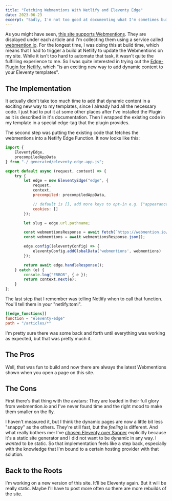 ```yaml
---
title: "Fetching Webmentions With Netlify and Eleventy Edge"
date: 2023-06-23
excerpt: "Sadly, I'm not too good at documenting what I'm sometimes building in that little free time that I have. At the end of last year I've implemented a interesting feature on this site, but never wrote about it."
---
```


As you might have seen, [this site supports Webmentions](/articles/adding-webmentions-to-my-website/). They are displayed under each article and I'm collecting them using a service called [webmention.io](https://webmention.io/). For the longest time, I was doing this at build time, which means that I had to trigger a build at Netlify to update the Webmentions on my site. While it isn't too hard to automate that task, it wasn't quite the fulfilling experience to me. So I was quite interested in trying out the [Edge-Plugin for Netlify](https://www.11ty.dev/docs/plugins/edge/), which "is an exciting new way to add dynamic content to your Eleventy templates".

## The Implementation

It actually didn't take too much time to add that dynamic content in a exciting new way to my templates, since I already had all the necessary code. I just had to put it at some other places after I've installed the Plugin as it is described in it's documentation. Then I wrapped the existing code in my template in a special edge-tag that the plugin provides.

The second step was putting the existing code that fetches the webmentions into a Netlify Edge Function. It now looks like this:

```js
import {
    EleventyEdge,
    precompiledAppData
} from "./_generated/eleventy-edge-app.js";

export default async (request, context) => {
    try {
        let edge = new EleventyEdge("edge", {
            request,
            context,
            precompiled: precompiledAppData,

            // default is [], add more keys to opt-in e.g. ["appearance", "username"]
            cookies: []
        });

        let slug = edge.url.pathname;

        const webmentionsResponse = await fetch(`https://webmention.io/api/mentions.jf2?domain=martinschneider.me&per-page=200&sort-dir=up&target=https://martinschneider.me${slug}`);
        const webmentions = await webmentionsResponse.json();

        edge.config((eleventyConfig) => {
            eleventyConfig.addGlobalData('webmentions', webmentions)
        });

        return await edge.handleResponse();
    } catch (e) {
        console.log("ERROR", { e });
        return context.next(e);
    }
};
```

The last step that I remember was telling Netlify when to call that function. You'll tell them in your "netlify.toml".

```toml
[[edge_functions]]
function = "eleventy-edge"
path = "/articles/*"
```

I'm pretty sure there was some back and forth until everything was working as expected, but that was pretty much it.

## The Pros

Well, that was fun to build and now there are always the latest Webmentions shown when you open a page on this site.

## The Cons

First there's that thing with the avatars: They are loaded in their full glory from webmention.io and I've never found time and the right mood to make them smaller on the fly.

I haven't measured it, but I think the dynamic pages are now a little bit less "snappy" as the others. They're still fast, but the _feeling_ is different. And what really bothers me: I've [chosen Eleventy over Sapper](/articles/goodbye-sapper-hello-eleventy/) explicitly because it's a static site generator and I did not want to be dynamic in any way. I _wanted_ to be static. So that implementation feels like a step back, especially with the knowledge that I'm bound to a certain hosting provider with that solution.

## Back to the Roots

I'm working on a new version of this site. It'll be Eleventy again. But it will be really static. Maybe I'll have to post more often so there are more rebuilds of the site.